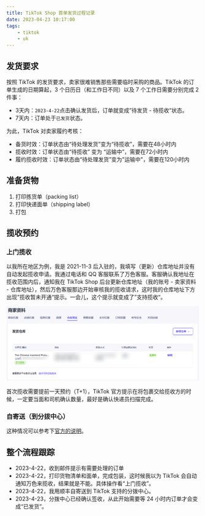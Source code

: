 ```yaml
---
title: TikTok Shop 首单发货过程记录
date: 2023-04-23 10:17:00
tags:
	- tiktok
	- uk
---
```


## 发货要求

按照 TikTok 的发货要求，卖家很难销售那些需要临时采购的商品。TikTok 的订单生成的日期算起，3 个日历日（和工作日不同）以及 7 个工作日需要分别完成 2 件事：

- 3天内：`2023-4-22`点击确认发货后，订单就变成”待发货 - 待揽收“状态。
- 7天内：订单处于`已发货`状态。

为此，TikTok 对卖家履约考核：

- 备货时效：订单状态由“待处理发货”变为“待揽收”，需要在48小时内
- 揽收时效：订单状态由“待揽收” 变为 “运输中”，需要在72小时内
- 履约揽收时效：订单状态由“待处理发货”变为"运输中"，需要在120小时内

## 准备货物

1. 打印拣货单（packing list）
2. 打印快递面单（shipping label）
3. 打包

## 揽收预约

### 上门揽收

以我所在地区为例，我是 2021-11-3 后入驻的，我填写（更新）仓库地址并没有自动发起揽收申请。我通过电话和 QQ 客服联系了万色客服。客服确认我地址在揽收范围内后，通知我在 TikTok Shop 后台更新仓库地址（我的账号 - 卖家资料 - 仓库地址），然后万色客服那边开始审核我的揽收请求，这时我的仓库地址下方出现”揽收暂未开通“提示。一会儿，这个提示就变成了”支持揽收“。

![apply-for-pickup-success](shipment-on-tiktok-shop/apply-for-pickup-success.png)

首次揽收需要提前一天预约（T+1），TikTok 官方提示在将包裹交给揽收方的时候，一定要当面和司机确认数量，最好是确认快递员扫描完成。

### 自寄送（到分拨中心）

这种情况可以参考下[官方的说明](https://seller.tiktokglobalshop.com/university/essay?knowledge_id=10005346&role=1&from=feature_guide&identity=1)。

## 整个流程跟踪

- 2023-4-22，收到邮件提示有需要处理的订单
- 2023-4-22，打印货物清单和面单，完成包装，这时候我以为 TikTok 会自动通知万色来揽收，结果就是不能。具体操作看“上门揽收”。
- 2023-4-22，我用顺丰自寄送到 TikTok 支持的分拨中心。
- 2023-4-23，分拨中心已经确认签收，从此开始需要等 24 小时内订单才会变成“已发货”。
